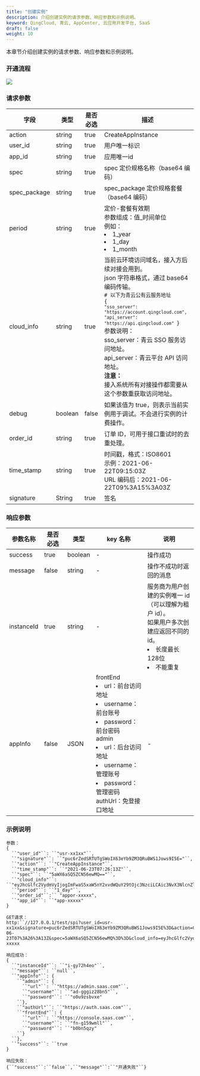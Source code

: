 ```yaml
---
title: "创建实例"
description: 介绍创建实例的请求参数、响应参数和示例说明。
keyword: QingCloud, 青云, AppCenter, 云应用开发平台, SaaS
draft: false
weight: 10
---
```


本章节介绍创建实例的请求参数、响应参数和示例说明。

### 开通流程

![](/appcenter/dev-platform/_images/um_spi_open.png)

### 请求参数

| 字段         | 类型    | 是否必选 | 描述                                                         |
| ------------ | ------- | -------- | ------------------------------------------------------------ |
| action       | string  | true     | CreateAppInstance                                            |
| user_id      | string  | true     | 用户唯一标识                                                 |
| app_id       | string  | true     | 应用唯一id                                                   |
| spec         | string  | true     | spec 定价规格名称（base64 编码）                             |
| spec_package | string  | true     | spec_package 定价规格套餐（base64  编码）                    |
| period       | string  | true     | 定价-套餐有效期<br />参数组成：值_时间单位<br />例如：<li>1_year</li><li>1_day</li><li>1_month</li> |
| cloud_info   | string  | true     | 当前云环境访问域名，接入方后续对接会用到。<br />json 字符串格式，通过 base64 编码传输。<br /><code># 以下为青云公有云服务地址 { ``"sso_server": "https://account.qingcloud.com", "api_server": "https://api.qingcloud.com" ``}</code><br />参数说明：<br />sso_server：青云 SSO 服务访问地址。<br />api_server：青云平台 API 访问地址。<br />**注意：**<br />接入系统所有对接操作都需要从这个参数重获取访问地址。 |
| debug        | boolean | false    | 如果该值为 true，则表示当前实例用于调试。不会进行实例的计费操作。 |
| order_id     | string  | true     | 订单 ID，可用于接口重试时的去重处理。                        |
| time_stamp   | string  | true     | 时间戳，格式：ISO8601<br />示例：2021-06-22T09:15:03Z<br />URL 编码后：2021-06-22T09%3A15%3A03Z |
| signature    | String  | true     | 签名                                                         |

### 响应参数

| 参数名称   | 是否必选 | 类型    | key 名称                                                     | 说明                                                         |
| ---------- | -------- | ------- | ------------------------------------------------------------ | ------------------------------------------------------------ |
| success    | true     | boolean | -                                                            | 操作成功                                                     |
| message    | false    | string  | -                                                            | 操作不成功时返回的消息                                       |
| instanceId | true     | string  | -                                                            | 服务商为用户创建的实例唯一  id<br />（可以理解为租户 id）。<br />如果用户多次创建应返回不同的 id。<li>长度最长 128位</li><li>不能重复</li> |
| appInfo    | false    | JSON    | frontEnd<li>url：前台访问地址</li><li>username：前台账号</li><li>password：前台密码</li>admin<li>url：后台访问地址</li><li>username：管理账号</li><li>password：管理密码</li>authUrl：免登接口地址 | -                                                            |

### 示例说明

```
参数：
{
  ``"user_id"``: ``"usr-xx1xx"``,
  ``"signature"``: ``"puc6rZedSRTUTgSWoIX63eYb9ZM3QRuBWS1Jows9I5E="``,
  ``"action"``: ``"CreateAppInstance"``,
  ``"time_stamp"``: ``"2021-06-23T07:26:13Z"``,
  ``"spec"``: ``"5aWX6aSQ5ZCN56ewMQ=="``,
  ``"cloud_info"``: ``"eyJhcGlfc2VydmVyIjogImFwaS5xaW5nY2xvdWQuY29tOjc3NzciLCAic3NvX3NlcnZlciI6ICJzc28ucWluZ2Nsb3VkLmNvbSJ9"``,
  ``"period"``: ``"1_day"``,
  ``"order_id"``:`` "appor-xxxxx",
  ``"app_id"``: ``"app-xxxxx"
}  
```

```
GET请求：  
http:``//127.0.0.1/test/spi?user_id=usr-xx1xx&signature=puc6rZedSRTUTgSWoIX63eYb9ZM3QRuBWS1Jows9I5E%3D&action=CreateAppInstance&time_stamp=2021-06-23T07%3A26%3A13Z&spec=5aWX6aSQ5ZCN56ewMQ%3D%3D&cloud_info=eyJhcGlfc2VydmVyIjogImFwaS5xaW5nY2xvdWQuY29tOjc3NzciLCAic3NvX3NlcnZlciI6ICJzc28ucWluZ2Nsb3VkLmNvbSJ9&period=1_day&app_id=app-xxxxx
```

```
响应成功：  
{
  ``"instanceId"``: ``"i-gy72h4eo"``,
  ``"message"``: ``null``,
  ``"appInfo"``: {
    ``"admin"``: {
      ``"url"``: ``"https://admin.saas.com"``,
      ``"username"``: ``"ad-gggiz28bn5"``,
      ``"password"``: ``"o0u9zsbvxe"
    ``},
    ``"authUrl"``: ``"https://auth.saas.com"``,
    ``"frontEnd"``: {
      ``"url"``: ``"https://console.saas.com"``,
      ``"username"``: ``"fn-g159wmll"``,
      ``"password"``: ``"b0bn5qzy"
    ``}
  ``},
  ``"success"``: ``true
}  
```

```
响应失败：
{``"success"``:``false``,``"message"``:``"开通失败"``}
```

